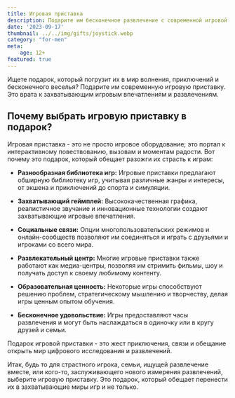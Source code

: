 ```yaml
---
title: Игровая приставка
description: Подарите им бесконечное развлечение с современной игровой приставкой.
date: '2023-09-17'
thumbnail: ../../img/gifts/joystick.webp
category: "for-men"
meta:
    age: 12+
featured: true
---
```


Ищете подарок, который погрузит их в мир волнения, приключений и бесконечного веселья? Подарите им современную игровую приставку. Это врата к захватывающим игровым впечатлениям и развлечениям.

## Почему выбрать игровую приставку в подарок?

Игровая приставка - это не просто игровое оборудование; это портал к интерактивному повествованию, вызовам и моментам радости. Вот почему это подарок, который обещает разожги их страсть к играм:

- **Разнообразная библиотека игр:** Игровые приставки предлагают обширную библиотеку игр, учитывая различные жанры и интересы, от экшена и приключений до спорта и симуляции.

- **Захватывающий геймплей:** Высококачественная графика, реалистичное звучание и инновационные технологии создают захватывающие игровые впечатления.

- **Социальные связи:** Опции многопользовательских режимов и онлайн-сообществ позволяют им соединяться и играть с друзьями и игроками со всего мира.

- **Развлекательный центр:** Многие игровые приставки также работают как медиа-центры, позволяя им стримить фильмы, шоу и получать доступ к своему любимому контенту.

- **Образовательная ценность:** Некоторые игры способствуют решению проблем, стратегическому мышлению и творчеству, делая игры ценным опытом обучения.

- **Бесконечное удовольствие:** Игры предоставляют часы развлечения и могут быть наслаждаться в одиночку или в кругу друзей и семьи.

Подарок игровой приставки - это жест приключения, связи и обещание открыть мир цифрового исследования и развлечений.

Итак, будь то для страстного игрока, семьи, ищущей развлечение вместе, или кого-то, заслуживающего нового измерения развлечений, выберите игровую приставку. Это подарок, который обещает перенести их в захватывающие миры игр и не только.
